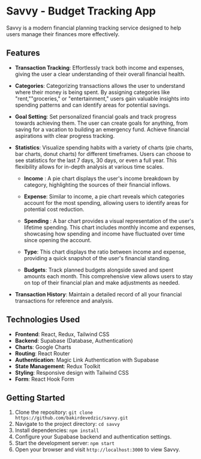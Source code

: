 # Savvy - Budget Tracking App

Savvy is a modern financial planning tracking service designed to help users manage their finances more effectively.

## Features

- **Transaction Tracking**: Effortlessly track both income and expenses, giving the user a clear understanding of their overall financial health.

- **Categories**: Categorizing transactions allows the user to understand where their money is being spent. By assigning categories like "rent,""groceries," or "entertainment," users gain valuable insights into spending patterns and can identify areas for potential savings.

- **Goal Setting**: Set personalized financial goals and track progress towards achieving them. The user can create goals for anything, from saving for a vacation to building an emergency fund. Achieve financial aspirations with clear progress tracking.

- **Statistics**: Visualize spending habits with a variety of charts (pie charts, bar charts, donut charts) for different timeframes. Users can choose to see statistics for the last 7 days, 30 days, or even a full year. This flexibility allows for in-depth analysis at various time scales.

  - **Income** : A pie chart displays the user's income breakdown by category, highlighting the sources of their financial inflows.

  - **Expense**: Similar to income, a pie chart reveals which categories account for the most spending, allowing users to identify areas for potential cost reduction.

  - **Spending** : A bar chart provides a visual representation of the user's lifetime spending. This chart includes monthly income and expenses, showcasing how spending and income have fluctuated over time since opening the account.

  - **Type**: This chart displays the ratio between income and expense, providing a quick snapshot of the user's financial standing.

  - **Budgets**: Track planned budgets alongside saved and spent amounts each month. This comprehensive view allows users to stay on top of their financial plan and make adjustments as needed.

- **Transaction History**: Maintain a detailed record of all your financial transactions for reference and analysis.

## Technologies Used

- **Frontend**: React, Redux, Tailwind CSS
- **Backend**: Supabase (Database, Authentication)
- **Charts**: Google Charts
- **Routing**: React Router
- **Authentication**: Magic Link Authentication with Supabase
- **State Management**: Redux Toolkit
- **Styling**: Responsive design with Tailwind CSS
- **Form**: React Hook Form

## Getting Started

1.  Clone the repository:
    `git clone https://github.com/bakirdevedzic/savvy.git`
2.  Navigate to the project directory:
    `cd savvy`
3.  Install dependencies:
    `npm install`
4.  Configure your Supabase backend and authentication settings.
5.  Start the development server:
    `npm start`
6.  Open your browser and visit `http://localhost:3000` to view Savvy.
